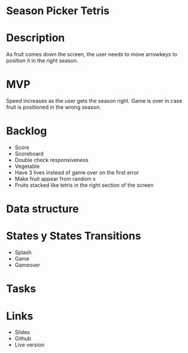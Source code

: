 # Season Picker Tetris
# Description
As fruit comes down the screen, the user needs to move arrowkeys to position it in the right season. 

# MVP
Speed increases as the user gets the season right. 
Game is over in case fruit is positioned in the wrong season. 

# Backlog
- Score 
- Scoreboard 
- Double check responsiveness 
- Vegetable 
- Have 3 lives instead of game over on the first error 
- Make fruit appear from random x
- Fruits stacked like tetris in the right section of the screen



# Data structure

# States y States Transitions
- Splash 
- Game 
- Gameover 

# Tasks 

# Links 
 - Slides 
 - Github
 - Live version